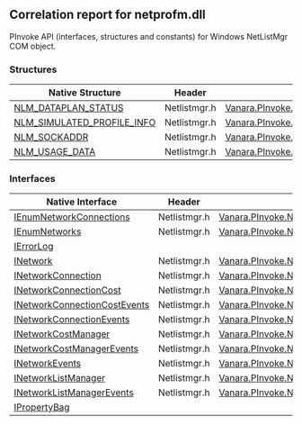 ## Correlation report for netprofm.dll  
PInvoke API (interfaces, structures and constants) for Windows NetListMgr COM object.

### Structures  
Native Structure | Header | Managed Structure  
--- | --- | ---  
[NLM_DATAPLAN_STATUS](https://www.google.com/search?num=5&q=NLM_DATAPLAN_STATUS+site%3Adocs.microsoft.com) | Netlistmgr.h | [Vanara.PInvoke.NetListMgr.NLM_DATAPLAN_STATUS](https://github.com/dahall/Vanara/search?l=C%23&q=NLM_DATAPLAN_STATUS)  
[NLM_SIMULATED_PROFILE_INFO](https://www.google.com/search?num=5&q=NLM_SIMULATED_PROFILE_INFO+site%3Adocs.microsoft.com) | Netlistmgr.h | [Vanara.PInvoke.NetListMgr.NLM_SIMULATED_PROFILE_INFO](https://github.com/dahall/Vanara/search?l=C%23&q=NLM_SIMULATED_PROFILE_INFO)  
[NLM_SOCKADDR](https://www.google.com/search?num=5&q=NLM_SOCKADDR+site%3Adocs.microsoft.com) | Netlistmgr.h | [Vanara.PInvoke.NetListMgr.NLM_SOCKADDR](https://github.com/dahall/Vanara/search?l=C%23&q=NLM_SOCKADDR)  
[NLM_USAGE_DATA](https://www.google.com/search?num=5&q=NLM_USAGE_DATA+site%3Adocs.microsoft.com) | Netlistmgr.h | [Vanara.PInvoke.NetListMgr.NLM_USAGE_DATA](https://github.com/dahall/Vanara/search?l=C%23&q=NLM_USAGE_DATA)  
### Interfaces  
Native Interface | Header | Managed Interface  
--- | --- | ---  
[IEnumNetworkConnections](https://www.google.com/search?num=5&q=IEnumNetworkConnections+site%3Adocs.microsoft.com) | Netlistmgr.h | [Vanara.PInvoke.NetListMgr.IEnumNetworkConnections](https://github.com/dahall/Vanara/search?l=C%23&q=IEnumNetworkConnections)  
[IEnumNetworks](https://www.google.com/search?num=5&q=IEnumNetworks+site%3Adocs.microsoft.com) | Netlistmgr.h | [Vanara.PInvoke.NetListMgr.IEnumNetworks](https://github.com/dahall/Vanara/search?l=C%23&q=IEnumNetworks)  
[IErrorLog](https://www.google.com/search?num=5&q=IErrorLog+site%3Adocs.microsoft.com) |  |   
[INetwork](https://www.google.com/search?num=5&q=INetwork+site%3Adocs.microsoft.com) | Netlistmgr.h | [Vanara.PInvoke.NetListMgr.INetwork](https://github.com/dahall/Vanara/search?l=C%23&q=INetwork)  
[INetworkConnection](https://www.google.com/search?num=5&q=INetworkConnection+site%3Adocs.microsoft.com) | Netlistmgr.h | [Vanara.PInvoke.NetListMgr.INetworkConnection](https://github.com/dahall/Vanara/search?l=C%23&q=INetworkConnection)  
[INetworkConnectionCost](https://www.google.com/search?num=5&q=INetworkConnectionCost+site%3Adocs.microsoft.com) | Netlistmgr.h | [Vanara.PInvoke.NetListMgr.INetworkConnectionCost](https://github.com/dahall/Vanara/search?l=C%23&q=INetworkConnectionCost)  
[INetworkConnectionCostEvents](https://www.google.com/search?num=5&q=INetworkConnectionCostEvents+site%3Adocs.microsoft.com) | Netlistmgr.h | [Vanara.PInvoke.NetListMgr.INetworkConnectionCostEvents](https://github.com/dahall/Vanara/search?l=C%23&q=INetworkConnectionCostEvents)  
[INetworkConnectionEvents](https://www.google.com/search?num=5&q=INetworkConnectionEvents+site%3Adocs.microsoft.com) | Netlistmgr.h | [Vanara.PInvoke.NetListMgr.INetworkConnectionEvents](https://github.com/dahall/Vanara/search?l=C%23&q=INetworkConnectionEvents)  
[INetworkCostManager](https://www.google.com/search?num=5&q=INetworkCostManager+site%3Adocs.microsoft.com) | Netlistmgr.h | [Vanara.PInvoke.NetListMgr.INetworkCostManager](https://github.com/dahall/Vanara/search?l=C%23&q=INetworkCostManager)  
[INetworkCostManagerEvents](https://www.google.com/search?num=5&q=INetworkCostManagerEvents+site%3Adocs.microsoft.com) | Netlistmgr.h | [Vanara.PInvoke.NetListMgr.INetworkCostManagerEvents](https://github.com/dahall/Vanara/search?l=C%23&q=INetworkCostManagerEvents)  
[INetworkEvents](https://www.google.com/search?num=5&q=INetworkEvents+site%3Adocs.microsoft.com) | Netlistmgr.h | [Vanara.PInvoke.NetListMgr.INetworkEvents](https://github.com/dahall/Vanara/search?l=C%23&q=INetworkEvents)  
[INetworkListManager](https://www.google.com/search?num=5&q=INetworkListManager+site%3Adocs.microsoft.com) | Netlistmgr.h | [Vanara.PInvoke.NetListMgr.INetworkListManager](https://github.com/dahall/Vanara/search?l=C%23&q=INetworkListManager)  
[INetworkListManagerEvents](https://www.google.com/search?num=5&q=INetworkListManagerEvents+site%3Adocs.microsoft.com) | Netlistmgr.h | [Vanara.PInvoke.NetListMgr.INetworkListManagerEvents](https://github.com/dahall/Vanara/search?l=C%23&q=INetworkListManagerEvents)  
[IPropertyBag](https://www.google.com/search?num=5&q=IPropertyBag+site%3Adocs.microsoft.com) |  |   
